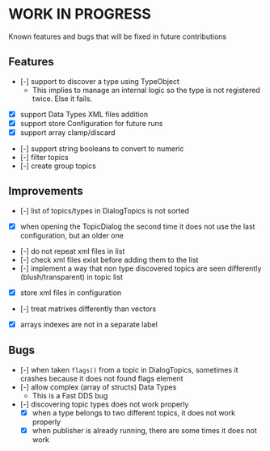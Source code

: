 
# WORK IN PROGRESS

Known features and bugs that will be fixed in future contributions

## Features

- [-] support to discover a type using TypeObject
  - This implies to manage an internal logic so the type is not registered twice. Else it fails.
- [X] support Data Types XML files addition
- [X] support store Configuration for future runs
- [X] support array clamp/discard
- [-] support string booleans to convert to numeric
- [-] filter topics
- [-] create group topics

## Improvements

- [-] list of topics/types in DialogTopics is not sorted
- [X] when opening the TopicDialog the second time it does not use the last configuration, but an older one
- [-] do not repeat xml files in list
- [-] check xml files exist before adding them to the list
- [-] implement a way that non type discovered topics are seen differently (blush/transparent) in topic list
- [X] store xml files in configuration
- [-] treat matrixes differently than vectors
- [X] arrays indexes are not in a separate label

## Bugs

- [-] when taken `flags()` from a topic in DialogTopics, sometimes it crashes because it does not found flags element
- [-] allow complex (array of structs) Data Types
  - This is a Fast DDS bug
- [-] discovering topic types does not work properly
  - [X] when a type belongs to two different topics, it does not work properly
  - [X] when publisher is already running, there are some times it does not work
